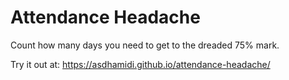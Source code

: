 # Attendance Headache

Count how many days you need to get to the dreaded 75% mark.

Try it out at: https://asdhamidi.github.io/attendance-headache/
